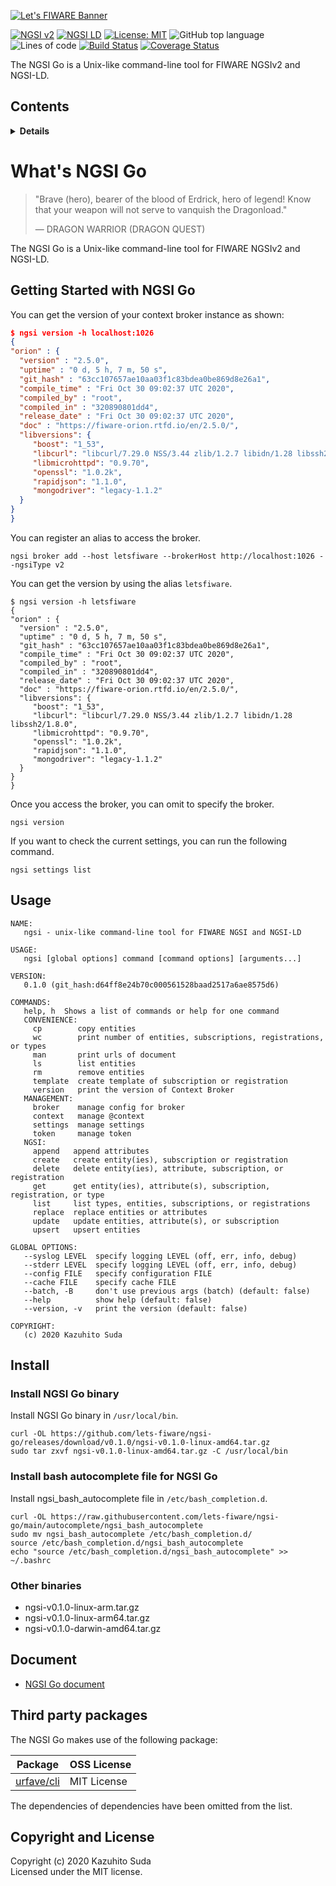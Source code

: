 [![Let's FIWARE Banner](https://github.com/lets-fiware/ngsi-go/blob/gh-pages/img/lets-fiware-logo-non-free.png)](https://www.letsfiware.jp/)

[![NGSI v2](https://img.shields.io/badge/NGSI-v2-5dc0cf.svg)](https://fiware-ges.github.io/orion/api/v2/stable/)
[![NGSI LD](https://img.shields.io/badge/NGSI-LD-d6604d.svg)](https://www.etsi.org/deliver/etsi_gs/CIM/001_099/009/01.03.01_60/gs_cim009v010301p.pdf)
[![License: MIT](https://img.shields.io/github/license/lets-fiware/ngsi-go.svg)](https://opensource.org/licenses/MIT)
![GitHub top language](https://img.shields.io/github/languages/top/lets-fiware/ngsi-go)
![Lines of code](https://img.shields.io/tokei/lines/github/lets-fiware/ngsi-go)
[![Build Status](https://travis-ci.com/lets-fiware/ngsi-go.svg?branch=main)](https://travis-ci.com/lets-fiware/ngsi-go)
[![Coverage Status](https://coveralls.io/repos/github/lets-fiware/ngsi-go/badge.svg?branch=main)](https://coveralls.io/github/lets-fiware/ngsi-go?branch=main)

The NGSI Go is a Unix-like command-line tool for FIWARE NGSIv2 and NGSI-LD.

## Contents
 
<details>
<summary><strong>Details</strong></summary>

-   [Getting Started with NGSI Go](#getting-started-with-ngsi-go)
-   [Usage](#usage)
-   [Install](#install)
-   [Document](#document)
-   [Third party packages](#third-party-packages)
-   [Copyright and License](#copyright-and-license)


</details>

# What's NGSI Go

> "Brave (hero), bearer of the blood of Erdrick, hero of legend! Know that your weapon will not
> serve to vanquish the Dragonload."
>
> — DRAGON WARRIOR (DRAGON QUEST)

The NGSI Go is a Unix-like command-line tool for FIWARE NGSIv2 and NGSI-LD.

## Getting Started with NGSI Go

You can get the version of your context broker instance as shown:

```json
$ ngsi version -h localhost:1026
{
"orion" : {
  "version" : "2.5.0",
  "uptime" : "0 d, 5 h, 7 m, 50 s",
  "git_hash" : "63cc107657ae10aa03f1c83bdea0be869d8e26a1",
  "compile_time" : "Fri Oct 30 09:02:37 UTC 2020",
  "compiled_by" : "root",
  "compiled_in" : "320890801dd4",
  "release_date" : "Fri Oct 30 09:02:37 UTC 2020",
  "doc" : "https://fiware-orion.rtfd.io/en/2.5.0/",
  "libversions": {
     "boost": "1_53",
     "libcurl": "libcurl/7.29.0 NSS/3.44 zlib/1.2.7 libidn/1.28 libssh2/1.8.0",
     "libmicrohttpd": "0.9.70",
     "openssl": "1.0.2k",
     "rapidjson": "1.1.0",
     "mongodriver": "legacy-1.1.2"
  }
}
}
```

You can register an alias to access the broker.

```
ngsi broker add --host letsfiware --brokerHost http://localhost:1026 --ngsiType v2
```

You can get the version by using the alias `letsfiware`.

```
$ ngsi version -h letsfiware
{
"orion" : {
  "version" : "2.5.0",
  "uptime" : "0 d, 5 h, 7 m, 50 s",
  "git_hash" : "63cc107657ae10aa03f1c83bdea0be869d8e26a1",
  "compile_time" : "Fri Oct 30 09:02:37 UTC 2020",
  "compiled_by" : "root",
  "compiled_in" : "320890801dd4",
  "release_date" : "Fri Oct 30 09:02:37 UTC 2020",
  "doc" : "https://fiware-orion.rtfd.io/en/2.5.0/",
  "libversions": {
     "boost": "1_53",
     "libcurl": "libcurl/7.29.0 NSS/3.44 zlib/1.2.7 libidn/1.28 libssh2/1.8.0",
     "libmicrohttpd": "0.9.70",
     "openssl": "1.0.2k",
     "rapidjson": "1.1.0",
     "mongodriver": "legacy-1.1.2"
  }
}
}
```

Once you access the broker, you can omit to specify the broker.

```
ngsi version
```

If you want to check the current settings, you can run the following command.

```
ngsi settings list
```

## Usage

```
NAME:
   ngsi - unix-like command-line tool for FIWARE NGSI and NGSI-LD

USAGE:
   ngsi [global options] command [command options] [arguments...]

VERSION:
   0.1.0 (git_hash:d64ff8e24b70c000561528baad2517a6ae8575d6)

COMMANDS:
   help, h  Shows a list of commands or help for one command
   CONVENIENCE:
     cp        copy entities
     wc        print number of entities, subscriptions, registrations, or types
     man       print urls of document
     ls        list entities
     rm        remove entities
     template  create template of subscription or registration
     version   print the version of Context Broker
   MANAGEMENT:
     broker    manage config for broker
     context   manage @context
     settings  manage settings
     token     manage token
   NGSI:
     append   append attributes
     create   create entity(ies), subscription or registration
     delete   delete entity(ies), attribute, subscription, or registration
     get      get entity(ies), attribute(s), subscription, registration, or type
     list     list types, entities, subscriptions, or registrations
     replace  replace entities or attributes
     update   update entities, attribute(s), or subscription
     upsert   upsert entities

GLOBAL OPTIONS:
   --syslog LEVEL  specify logging LEVEL (off, err, info, debug)
   --stderr LEVEL  specify logging LEVEL (off, err, info, debug)
   --config FILE   specify configuration FILE
   --cache FILE    specify cache FILE
   --batch, -B     don't use previous args (batch) (default: false)
   --help          show help (default: false)
   --version, -v   print the version (default: false)

COPYRIGHT:
   (c) 2020 Kazuhito Suda
```

## Install

### Install NGSI Go binary

Install NGSI Go binary in `/usr/local/bin`.

```
curl -OL https://github.com/lets-fiware/ngsi-go/releases/download/v0.1.0/ngsi-v0.1.0-linux-amd64.tar.gz
sudo tar zxvf ngsi-v0.1.0-linux-amd64.tar.gz -C /usr/local/bin
```

### Install bash autocomplete file for NGSI Go

Install ngsi_bash_autocomplete file in `/etc/bash_completion.d`.

```
curl -OL https://raw.githubusercontent.com/lets-fiware/ngsi-go/main/autocomplete/ngsi_bash_autocomplete
sudo mv ngsi_bash_autocomplete /etc/bash_completion.d/
source /etc/bash_completion.d/ngsi_bash_autocomplete
echo "source /etc/bash_completion.d/ngsi_bash_autocomplete" >> ~/.bashrc
```

### Other binaries

-    ngsi-v0.1.0-linux-arm.tar.gz
-    ngsi-v0.1.0-linux-arm64.tar.gz
-    ngsi-v0.1.0-darwin-amd64.tar.gz

## Document

-    [NGSI Go document](https://ngsi-go.letsfiware.jp/)

## Third party packages

The NGSI Go makes use of the following package:

| Package                                         | OSS License        |
| ----------------------------------------------- | ------------------ |
| [urfave/cli](https://github.com/urfave/cli)     | MIT License        |

The dependencies of dependencies have been omitted from the list.

## Copyright and License

Copyright (c) 2020 Kazuhito Suda<br>
Licensed under the MIT license.
